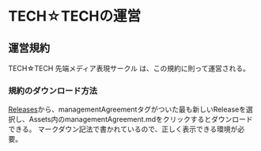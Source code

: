 # TECH☆TECHの運営
## 運営規約
TECH☆TECH 先端メディア表現サークル は、この規約に則って運営される。
### 規約のダウンロード方法
[Releases](https://github.com/rinfromniigata/nid_techtech/releases)から、managementAgreementタグがついた最も新しいReleaseを選択し、Assets内のmanagementAgreement.mdをクリックするとダウンロードできる。
マークダウン記法で書かれているので、正しく表示できる環境が必要。
